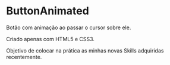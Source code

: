 # ButtonAnimated

Botão com animação ao passar o cursor sobre ele. 

Criado apenas com HTML5 e CSS3.

Objetivo de colocar na prática as minhas novas Skills adquiridas recentemente.
